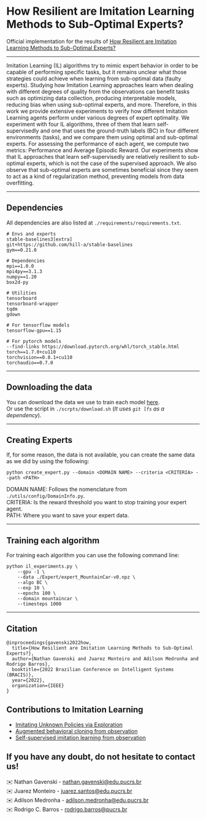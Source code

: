 # How Resilient are Imitation Learning Methods to Sub-Optimal Experts?

Official implementation for the results of [How Resilient are Imitation Learning Methods to Sub-Optimal Experts?]()

---

Imitation Learning (IL) algorithms try to mimic expert behavior in order to be capable of performing specific tasks, but it remains unclear what those strategies could achieve when learning from sub-optimal data (faulty experts). Studying how Imitation Learning approaches learn when dealing with different degrees of quality from the observations can benefit tasks such as optimizing data collection, producing interpretable models, reducing bias when using sub-optimal experts, and more. Therefore, in this work we provide extensive experiments to verify how different Imitation Learning agents perform under various degrees of expert optimality. We experiment with four IL algorithms, three of them that learn self-supervisedly and one that uses the ground-truth labels (BC) in four different environments (tasks), and we compare them using optimal and sub-optimal experts. For assessing the performance of each agent, we compute two metrics: Performance and Average Episodic Reward. Our experiments show that IL approaches that learn self-supervisedly are relatively resilient to sub-optimal experts, which is not the case of the supervised approach. We also observe that sub-optimal experts are sometimes beneficial since they seem to act as a kind of regularization method, preventing models from data overfitting.

---

## Dependencies

All dependencies are also listed at `./requirements/requirements.txt`.

```
# Envs and experts
stable-baselines3[extra]
git+https://github.com/hill-a/stable-baselines
gym==0.21.0

# Dependencies
mpi==1.0.0
mpi4py==3.1.3
numpy==1.20
box2d-py

# Utilities
tensorboard
tensorboard-wrapper
tqdm
gdown

# For tensorflow models
tensorflow-gpu==1.15

# For pytorch models
--find-links https://download.pytorch.org/whl/torch_stable.html
torch==1.7.0+cu110 
torchvision==0.8.1+cu110 
torchaudio==0.7.0
```
---

## Downloading the data

You can download the data we use to train each model [here](https://huggingface.co/datasets/NathanGavenski/How-Resilient-are-Imitation-Learning-Methods-to-Sub-Optimal-Experts). \
Or use the script in `./scrpts/download.sh` (*It uses `git lfs` as a dependency*).

---

## Creating Experts

If, for some reason, the data is not available, you can create the same data as we did by using the following:

```{bash}
python create_expert.py --domain <DOMAIN NAME> --criteria <CRITERIA> --path <PATH>
```

DOMAIN NAME: Follows the nomenclature from `./utils/config/DomainInfo.py`. \
CRITERIA: Is the reward threshold you want to stop training your expert agent. \
PATH: Where you want to save your expert data.

---

## Training each algorithm

For training each algorithm you can use the following command line:

```{bash}
python il_experiments.py \
    --gpu -1 \
    --data ./Expert/expert_MountainCar-v0.npz \
    --algo BC \
    --exp 10 \
    --epochs 100 \
    --domain mountaincar \
    --timesteps 1000
```

---

## Citation

```{latex}
@inproceedings{gavenski2022how,
  title={How Resilient are Imitation Learning Methods to Sub-Optimal Experts?},
  author={Nathan Gavenski and Juarez Monteiro and Adilson Medronha and Rodrigo Barros},
  booktitle={2022 Brazilian Conference on Intelligent Systems (BRACIS)},
  year={2022},
  organization={IEEE}
}
```

## Contributions to Imitation Learning
- [Imitating Unknown Policies via Exploration](https://arxiv.org/pdf/2008.05660.pdf)
- [Augmented behavioral cloning from observation](https://arxiv.org/pdf/2004.13529.pdf)
- [Self-supervised imitation learning from observation](https://repositorio.pucrs.br/dspace/bitstream/10923/17536/1/000500266-Texto%2Bcompleto-0.pdf)


## If you have any doubt, do not hesitate to contact us!
:envelope:	Nathan Gavenski - nathan.gavenski@edu.pucrs.br\
:envelope:	Juarez Monteiro - juarez.santos@edu.pucrs.br\
:envelope:	Adilson Medronha - adilson.medronha@edu.pucrs.br\
:envelope:	Rodrigo C. Barros - rodrigo.barros@pucrs.br

